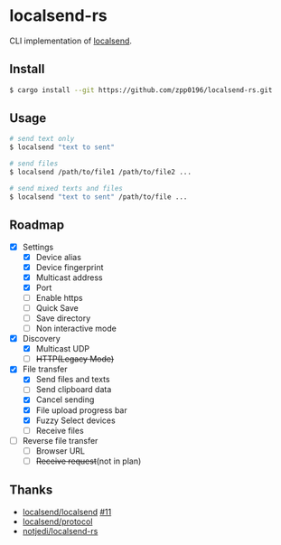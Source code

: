 # localsend-rs

CLI implementation of [localsend](https://github.com/localsend/localsend).

## Install

```bash
$ cargo install --git https://github.com/zpp0196/localsend-rs.git
```

## Usage

```bash
# send text only
$ localsend "text to sent"

# send files
$ localsend /path/to/file1 /path/to/file2 ...

# send mixed texts and files
$ localsend "text to sent" /path/to/file ...
```

## Roadmap

- [x] Settings
    - [x] Device alias
    - [x] Device fingerprint
    - [x] Multicast address
    - [x] Port
    - [ ] Enable https
    - [ ] Quick Save
    - [ ] Save directory
    - [ ] Non interactive mode
- [x] Discovery
    - [x] Multicast UDP
    - [ ] ~~HTTP(Legacy Mode)~~
- [x] File transfer
    - [x] Send files and texts
    - [ ] Send clipboard data
    - [x] Cancel sending
    - [x] File upload progress bar
    - [x] Fuzzy Select devices
    - [ ] Receive files
- [ ] Reverse file transfer
    - [ ] Browser URL
    - [ ] ~~Receive request~~(not in plan)

## Thanks

* [localsend/localsend](https://github.com/localsend/localsend) [#11](https://github.com/localsend/localsend/issues/11)
* [localsend/protocol](https://github.com/localsend/protocol)
* [notjedi/localsend-rs](https://github.com/notjedi/localsend-rs)
